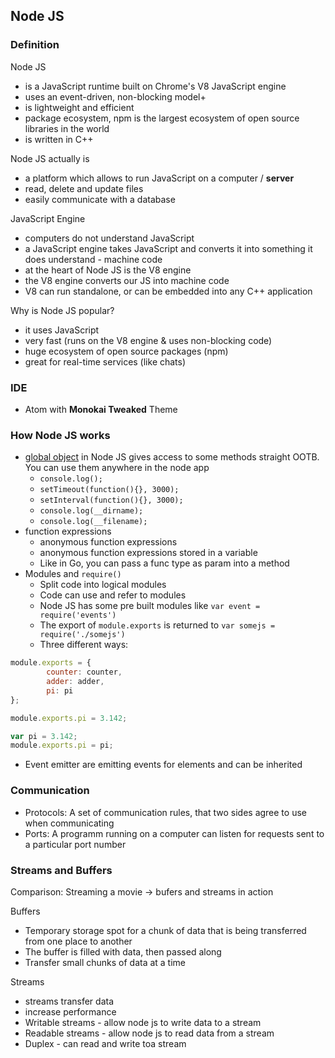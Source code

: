 ## Node JS

### Definition
Node JS
* is a JavaScript runtime built on Chrome's V8 JavaScript engine
* uses an event-driven, non-blocking model+
* is lightweight and efficient
* package ecosystem, npm is the largest ecosystem of open source libraries in the world
* is written in C++

Node JS actually is
* a platform which allows to run JavaScript on a computer / **server**
* read, delete and update files
* easily communicate with a database

JavaScript Engine
* computers do not understand JavaScript
* a JavaScript engine takes JavaScript and converts it into something it does understand - machine code
* at the heart of Node JS is the V8 engine
* the V8 engine converts our JS into machine code
* V8 can run standalone, or can be embedded into any C++ application

Why is Node JS popular?
* it uses JavaScript
* very fast (runs on the V8 engine & uses non-blocking code)
* huge ecosystem of open source packages (npm)
* great for real-time services (like chats)

### IDE
* Atom with __Monokai Tweaked__ Theme

### How Node JS works

* [global object](https://nodejs.org/dist/latest-v12.x/docs/api/globals.html) in Node JS gives access to some methods straight OOTB. You can use them anywhere in the node app
  * `console.log();`
  * `setTimeout(function(){}, 3000);`
  * `setInterval(function(){}, 3000);`
  * `console.log(__dirname);`
  * `console.log(__filename);`
* function expressions
  * anonymous function expressions
  * anonymous function expressions stored in a variable
  * Like in Go, you can pass a func type as param into a method
* Modules and `require()`
  * Split code into logical modules
  * Code can use and refer to modules
  * Node JS has some pre built modules like `var event = require('events')`
  * The export of `module.exports` is returned to `var somejs = require('./somejs')`
  * Three different ways:
```JavaScript
module.exports = {
        counter: counter,
        adder: adder,
        pi: pi
};
```
```JavaScript
module.exports.pi = 3.142;
```
```JavaScript
var pi = 3.142;
module.exports.pi = pi;
```
* Event emitter are emitting events for elements and can be inherited

### Communication
* Protocols: A set of communication rules, that two sides agree to use when communicating
* Ports: A programm running on a computer can listen for requests sent to a particular port number

### Streams and Buffers
Comparison: Streaming a movie -> bufers and streams in action

Buffers
* Temporary storage spot for a chunk of data that is being transferred from one place to another
* The buffer is filled with data, then passed along
* Transfer small chunks of data at a time

Streams
* streams transfer data
* increase performance
* Writable streams - allow node js to write data to a stream
* Readable streams - allow node js to read data from a stream
* Duplex - can read and write toa stream
